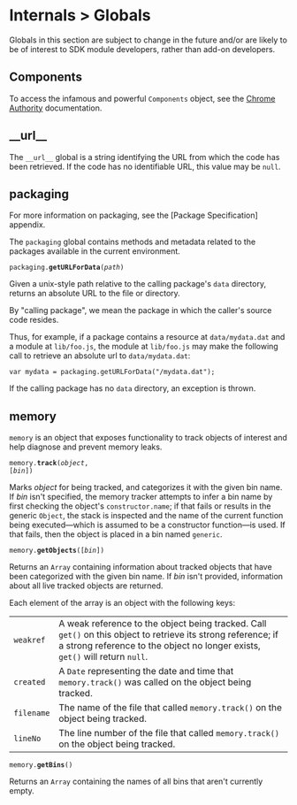 # Internals > Globals #

Globals in this section are subject to change in the future and/or are likely
to be of interest to SDK module developers, rather than add-on developers.

## Components ##

To access the infamous and powerful `Components` object, see the
[Chrome Authority](dev-guide/module-development/chrome.html) documentation.

## \_\_url\_\_ ##

The `__url__` global is a string identifying the URL from which the code has
been retrieved.  If the code has no identifiable URL, this value may be `null`.

## packaging ##

<span class="aside">
For more information on packaging, see the [Package Specification] appendix.
</span>

The `packaging` global contains methods and metadata related to
the packages available in the current environment.

<code>packaging.**getURLForData**(*path*)</code>

Given a unix-style path relative to the calling package's `data`
directory, returns an absolute URL to the file or directory.

By "calling package", we mean the package in which the caller's source
code resides.

Thus, for example, if a package contains a resource at
`data/mydata.dat` and a module at `lib/foo.js`, the module at
`lib/foo.js` may make the following call to retrieve an absolute url
to `data/mydata.dat`:

    var mydata = packaging.getURLForData("/mydata.dat");

If the calling package has no `data` directory, an exception is
thrown.

## memory ##

`memory` is an object that exposes functionality to track
objects of interest and help diagnose and prevent memory leaks.

<code>memory.**track**(*object*, [*bin*])</code>

Marks *object* for being tracked, and categorizes it with the given
bin name. If *bin* isn't specified, the memory tracker attempts to
infer a bin name by first checking the object's
`constructor.name`; if that fails or results in the generic
`Object`, the stack is inspected and the name of the current
function being executed&mdash;which is assumed to be a constructor
function&mdash;is used. If that fails, then the object is placed in a
bin named `generic`.

<code>memory.**getObjects**([*bin*])</code>

Returns an `Array` containing information about tracked objects
that have been categorized with the given bin name. If *bin* isn't
provided, information about all live tracked objects are returned.

Each element of the array is an object with the following keys:

<table>
  <tr>
    <td><code>weakref</code></td>
    <td>A weak reference to the object being tracked. Call
    <code>get()</code> on this object to retrieve its strong reference; if
    a strong reference to the object no longer exists, <code>get()</code>
    will return <code>null</code>.</td>
  </tr>
  <tr>
    <td><code>created</code></td>
    <td>A <code>Date</code> representing the date and time that
    <code>memory.track()</code> was called on the object being
    tracked.</td>
  </tr>
  <tr>
    <td><code>filename</code></td>
    <td>The name of the file that called <code>memory.track()</code> on
    the object being tracked.</td>
  </tr>
  <tr>
    <td><code>lineNo</code></td>
    <td>The line number of the file that called
    <code>memory.track()</code> on the object being tracked.</td>
  </tr>
</table>

<code>memory.**getBins**()</code>

Returns an `Array` containing the names of all bins that aren't
currently empty.

  [Package Specification]: dev-guide/addon-development/package-spec.html